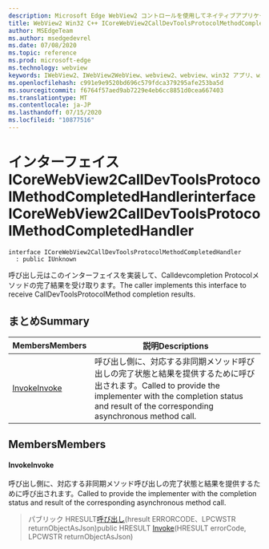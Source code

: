 ```yaml
---
description: Microsoft Edge WebView2 コントロールを使用してネイティブアプリケーションに web 技術 (HTML、CSS、JavaScript) を埋め込む
title: WebView2 Win32 C++ ICoreWebView2CallDevToolsProtocolMethodCompletedHandler
author: MSEdgeTeam
ms.author: msedgedevrel
ms.date: 07/08/2020
ms.topic: reference
ms.prod: microsoft-edge
ms.technology: webview
keywords: IWebView2、IWebView2WebView、webview2、webview、win32 アプリ、win32、edge、ICoreWebView2、ICoreWebView2Controller、browser control、edge html、ICoreWebView2CallDevToolsProtocolMethodCompletedHandler
ms.openlocfilehash: c991e9e9520bd696c579fdca379295afe253ba5d
ms.sourcegitcommit: f6764f57aed9ab7229e4eb6cc8851d0cea667403
ms.translationtype: MT
ms.contentlocale: ja-JP
ms.lasthandoff: 07/15/2020
ms.locfileid: "10877516"
---
```

# <span data-ttu-id="43f2c-104">インターフェイス ICoreWebView2CallDevToolsProtocolMethodCompletedHandler</span><span class="sxs-lookup"><span data-stu-id="43f2c-104">interface ICoreWebView2CallDevToolsProtocolMethodCompletedHandler</span></span> 

```
interface ICoreWebView2CallDevToolsProtocolMethodCompletedHandler
  : public IUnknown
```

<span data-ttu-id="43f2c-105">呼び出し元はこのインターフェイスを実装して、Calldevcompletion Protocolメソッドの完了結果を受け取ります。</span><span class="sxs-lookup"><span data-stu-id="43f2c-105">The caller implements this interface to receive CallDevToolsProtocolMethod completion results.</span></span>

## <span data-ttu-id="43f2c-106">まとめ</span><span class="sxs-lookup"><span data-stu-id="43f2c-106">Summary</span></span>

 <span data-ttu-id="43f2c-107">Members</span><span class="sxs-lookup"><span data-stu-id="43f2c-107">Members</span></span>                        | <span data-ttu-id="43f2c-108">説明</span><span class="sxs-lookup"><span data-stu-id="43f2c-108">Descriptions</span></span>
--------------------------------|---------------------------------------------
[<span data-ttu-id="43f2c-109">Invoke</span><span class="sxs-lookup"><span data-stu-id="43f2c-109">Invoke</span></span>](#invoke) | <span data-ttu-id="43f2c-110">呼び出し側に、対応する非同期メソッド呼び出しの完了状態と結果を提供するために呼び出されます。</span><span class="sxs-lookup"><span data-stu-id="43f2c-110">Called to provide the implementer with the completion status and result of the corresponding asynchronous method call.</span></span>

## <span data-ttu-id="43f2c-111">Members</span><span class="sxs-lookup"><span data-stu-id="43f2c-111">Members</span></span>

#### <span data-ttu-id="43f2c-112">Invoke</span><span class="sxs-lookup"><span data-stu-id="43f2c-112">Invoke</span></span> 

<span data-ttu-id="43f2c-113">呼び出し側に、対応する非同期メソッド呼び出しの完了状態と結果を提供するために呼び出されます。</span><span class="sxs-lookup"><span data-stu-id="43f2c-113">Called to provide the implementer with the completion status and result of the corresponding asynchronous method call.</span></span>

> <span data-ttu-id="43f2c-114">パブリック HRESULT[呼び出し](#invoke)(hresult ERRORCODE、LPCWSTR returnObjectAsJson)</span><span class="sxs-lookup"><span data-stu-id="43f2c-114">public HRESULT [Invoke](#invoke)(HRESULT errorCode, LPCWSTR returnObjectAsJson)</span></span>


